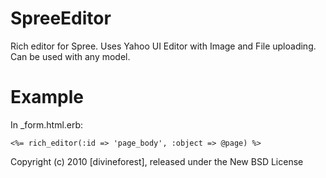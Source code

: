 SpreeEditor
===========

Rich editor for Spree. Uses Yahoo UI Editor with Image and File uploading.
Can be used with any model.


Example
=======

In _form.html.erb:

    <%= rich_editor(:id => 'page_body', :object => @page) %>


Copyright (c) 2010 [divineforest], released under the New BSD License
